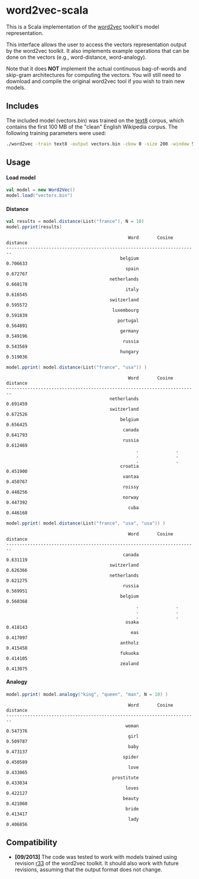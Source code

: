 word2vec-scala
==============


This is a Scala implementation of the [word2vec](https://code.google.com/p/word2vec/) toolkit's model representation.

This interface allows the user to access the vectors representation output by
the word2vec toolkit. It also implements example operations that can be done
on the vectors (e.g., word-distance, word-analogy).

Note that it does **NOT** implement the actual continuous bag-of-words and
skip-gram architectures for computing the vectors.  You will still need to
download and compile the original word2vec tool if you wish to train new models.


## Includes

The included model (vectors.bin) was trained on the [text8](http://mattmahoney.net/dc/text8.zip) corpus, which contains
the first 100 MB of the "clean" English Wikipedia corpus.  The following training parameters
were used:

```bash
./word2vec -train text8 -output vectors.bin -cbow 0 -size 200 -window 5 -negative 0 -hs 1 -sample 1e-3 -threads 12 -binary 1
```


## Usage

#### Load model
```scala
val model = new Word2Vec()
model.load("vectors.bin")
```

#### Distance
```scala
val results = model.distance(List("france"), N = 10)
model.pprint(results)
```
```
                                              Word       Cosine distance
------------------------------------------------------------------------
                                           belgium              0.706633
                                             spain              0.672767
                                       netherlands              0.668178
                                             italy              0.616545
                                       switzerland              0.595572
                                        luxembourg              0.591839
                                          portugal              0.564891
                                           germany              0.549196
                                            russia              0.543569
                                           hungary              0.519036
```

```scala
model.pprint( model.distance(List("france", "usa")) )
```
```
                                              Word       Cosine distance
------------------------------------------------------------------------
                                       netherlands              0.691459
                                       switzerland              0.672526
                                           belgium              0.656425
                                            canada              0.641793
                                            russia              0.612469
                                                 .              .
                                                 .              .
                                                 .              .
                                           croatia              0.451900
                                            vantaa              0.450767
                                            roissy              0.448256
                                            norway              0.447392
                                              cuba              0.446168
```

```scala
model.pprint( model.distance(List("france", "usa", "usa")) )
```
```
                                              Word       Cosine distance
------------------------------------------------------------------------
                                            canada              0.631119
                                       switzerland              0.626366
                                       netherlands              0.621275
                                            russia              0.569951
                                           belgium              0.560368
                                                 .              .
                                                 .              .
                                                 .              .
                                             osaka              0.418143
                                               eas              0.417097
                                           antholz              0.415458
                                           fukuoka              0.414105
                                           zealand              0.413075
```

#### Analogy
```scala
model.pprint( model.analogy("king", "queen", "man", N = 10) )
```
```
                                              Word       Cosine distance
------------------------------------------------------------------------
                                             woman              0.547376
                                              girl              0.509787
                                              baby              0.473137
                                            spider              0.450589
                                              love              0.433065
                                        prostitute              0.433034
                                             loves              0.422127
                                            beauty              0.421060
                                             bride              0.413417
                                              lady              0.406856
```


## Compatibility

- **[09/2013]** The code was tested to work with models trained using revision
[r33](http://word2vec.googlecode.com/svn/trunk/?p=33) of the word2vec toolkit.
It should also work with future revisions, assuming that the output format does
not change.
